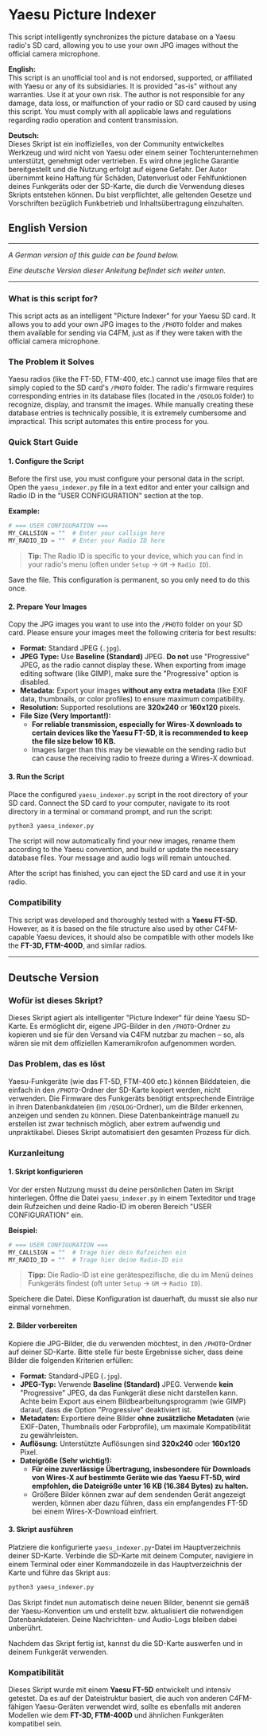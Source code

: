 # Yaesu Picture Indexer

This script intelligently synchronizes the picture database on a Yaesu radio's SD card, allowing you to use your own JPG images without the official camera microphone.


**English:**  
This script is an unofficial tool and is not endorsed, supported, or affiliated with Yaesu or any of its subsidiaries. It is provided "as-is" without any warranties. Use it at your own risk. The author is not responsible for any damage, data loss, or malfunction of your radio or SD card caused by using this script. You must comply with all applicable laws and regulations regarding radio operation and content transmission.

**Deutsch:**  
Dieses Skript ist ein inoffizielles, von der Community entwickeltes Werkzeug und wird nicht von Yaesu oder einem seiner Tochterunternehmen unterstützt, genehmigt oder vertrieben. Es wird ohne jegliche Garantie bereitgestellt und die Nutzung erfolgt auf eigene Gefahr. Der Autor übernimmt keine Haftung für Schäden, Datenverlust oder Fehlfunktionen deines Funkgeräts oder der SD-Karte, die durch die Verwendung dieses Skripts entstehen können. Du bist verpflichtet, alle geltenden Gesetze und Vorschriften bezüglich Funkbetrieb und Inhaltsübertragung einzuhalten.

## English Version

***

*A German version of this guide can be found below.*

*Eine deutsche Version dieser Anleitung befindet sich weiter unten.*

***

### What is this script for?

This script acts as an intelligent "Picture Indexer" for your Yaesu SD card. It allows you to add your own JPG images to the `/PHOTO` folder and makes them available for sending via C4FM, just as if they were taken with the official camera microphone.

### The Problem it Solves

Yaesu radios (like the FT-5D, FTM-400, etc.) cannot use image files that are simply copied to the SD card's `/PHOTO` folder. The radio's firmware requires corresponding entries in its database files (located in the `/QSOLOG` folder) to recognize, display, and transmit the images. While manually creating these database entries is technically possible, it is extremely cumbersome and impractical. This script automates this entire process for you.

### Quick Start Guide

#### 1. Configure the Script

Before the first use, you must configure your personal data in the script. Open the `yaesu_indexer.py` file in a text editor and enter your callsign and Radio ID in the "USER CONFIGURATION" section at the top.

**Example:**
```python
# === USER CONFIGURATION ===
MY_CALLSIGN = ""  # Enter your callsign here
MY_RADIO_ID = ""  # Enter your Radio ID here
```
> **Tip:** The Radio ID is specific to your device, which you can find in your radio's menu (often under `Setup` -> `GM` -> `Radio ID`).

Save the file. This configuration is permanent, so you only need to do this once.

#### 2. Prepare Your Images

Copy the JPG images you want to use into the `/PHOTO` folder on your SD card. Please ensure your images meet the following criteria for best results:

*   **Format:** Standard JPEG (`.jpg`).
*   **JPEG Type:** Use **Baseline (Standard)** JPEG. **Do not** use "Progressive" JPEG, as the radio cannot display these. When exporting from image editing software (like GIMP), make sure the "Progressive" option is disabled.
*   **Metadata:** Export your images **without any extra metadata** (like EXIF data, thumbnails, or color profiles) to ensure maximum compatibility.
*   **Resolution:** Supported resolutions are **320x240** or **160x120** pixels.
*   **File Size (Very Important!):**
    *   **For reliable transmission, especially for Wires-X downloads to certain devices like the Yaesu FT-5D, it is recommended to keep the file size below 16 KB.**
    *   Images larger than this may be viewable on the sending radio but can cause the receiving radio to freeze during a Wires-X download.

#### 3. Run the Script

Place the configured `yaesu_indexer.py` script in the root directory of your SD card. Connect the SD card to your computer, navigate to its root directory in a terminal or command prompt, and run the script:
```bash
python3 yaesu_indexer.py
```
The script will now automatically find your new images, rename them according to the Yaesu convention, and build or update the necessary database files. Your message and audio logs will remain untouched.

After the script has finished, you can eject the SD card and use it in your radio.

### Compatibility

This script was developed and thoroughly tested with a **Yaesu FT-5D**. However, as it is based on the file structure also used by other C4FM-capable Yaesu devices, it should also be compatible with other models like the **FT-3D, FTM-400D**, and similar radios.

***

## Deutsche Version

### Wofür ist dieses Skript?

Dieses Skript agiert als intelligenter "Picture Indexer" für deine Yaesu SD-Karte. Es ermöglicht dir, eigene JPG-Bilder in den `/PHOTO`-Ordner zu kopieren und sie für den Versand via C4FM nutzbar zu machen – so, als wären sie mit dem offiziellen Kameramikrofon aufgenommen worden.

### Das Problem, das es löst

Yaesu-Funkgeräte (wie das FT-5D, FTM-400 etc.) können Bilddateien, die einfach in den `/PHOTO`-Ordner der SD-Karte kopiert werden, nicht verwenden. Die Firmware des Funkgeräts benötigt entsprechende Einträge in ihren Datenbankdateien (im `/QSOLOG`-Ordner), um die Bilder erkennen, anzeigen und senden zu können. Diese Datenbankeinträge manuell zu erstellen ist zwar technisch möglich, aber extrem aufwendig und unpraktikabel. Dieses Skript automatisiert den gesamten Prozess für dich.

### Kurzanleitung

#### 1. Skript konfigurieren

Vor der ersten Nutzung musst du deine persönlichen Daten im Skript hinterlegen. Öffne die Datei `yaesu_indexer.py` in einem Texteditor und trage dein Rufzeichen und deine Radio-ID im oberen Bereich "USER CONFIGURATION" ein.

**Beispiel:**
```python
# === USER CONFIGURATION ===
MY_CALLSIGN = ""  # Trage hier dein Rufzeichen ein
MY_RADIO_ID = ""  # Trage hier deine Radio-ID ein
```
> **Tipp:** Die Radio-ID ist eine gerätespezifische, die du im Menü deines Funkgeräts findest (oft unter `Setup` -> `GM` -> `Radio ID`).

Speichere die Datei. Diese Konfiguration ist dauerhaft, du musst sie also nur einmal vornehmen.

#### 2. Bilder vorbereiten

Kopiere die JPG-Bilder, die du verwenden möchtest, in den `/PHOTO`-Ordner auf deiner SD-Karte. Bitte stelle für beste Ergebnisse sicher, dass deine Bilder die folgenden Kriterien erfüllen:

*   **Format:** Standard-JPEG (`.jpg`).
*   **JPEG-Typ:** Verwende **Baseline (Standard)** JPEG. Verwende **kein** "Progressive" JPEG, da das Funkgerät diese nicht darstellen kann. Achte beim Export aus einem Bildbearbeitungsprogramm (wie GIMP) darauf, dass die Option "Progressive" deaktiviert ist.
*   **Metadaten:** Exportiere deine Bilder **ohne zusätzliche Metadaten** (wie EXIF-Daten, Thumbnails oder Farbprofile), um maximale Kompatibilität zu gewährleisten.
*   **Auflösung:** Unterstützte Auflösungen sind **320x240** oder **160x120** Pixel.
*   **Dateigröße (Sehr wichtig!):**
    *   **Für eine zuverlässige Übertragung, insbesondere für Downloads von Wires-X auf bestimmte Geräte wie das Yaesu FT-5D, wird empfohlen, die Dateigröße unter 16 KB (16.384 Bytes) zu halten.**
    *   Größere Bilder können zwar auf dem sendenden Gerät angezeigt werden, können aber dazu führen, dass ein empfangendes FT-5D bei einem Wires-X-Download einfriert.

#### 3. Skript ausführen

Platziere die konfigurierte `yaesu_indexer.py`-Datei im Hauptverzeichnis deiner SD-Karte. Verbinde die SD-Karte mit deinem Computer, navigiere in einem Terminal oder einer Kommandozeile in das Hauptverzeichnis der Karte und führe das Skript aus:
```bash
python3 yaesu_indexer.py
```
Das Skript findet nun automatisch deine neuen Bilder, benennt sie gemäß der Yaesu-Konvention um und erstellt bzw. aktualisiert die notwendigen Datenbankdateien. Deine Nachrichten- und Audio-Logs bleiben dabei unberührt.

Nachdem das Skript fertig ist, kannst du die SD-Karte auswerfen und in deinem Funkgerät verwenden.

### Kompatibilität

Dieses Skript wurde mit einem **Yaesu FT-5D** entwickelt und intensiv getestet. Da es auf der Dateistruktur basiert, die auch von anderen C4FM-fähigen Yaesu-Geräten verwendet wird, sollte es ebenfalls mit anderen Modellen wie dem **FT-3D, FTM-400D** und ähnlichen Funkgeräten kompatibel sein.
